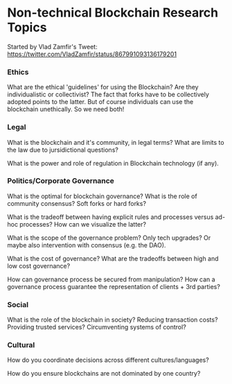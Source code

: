 # Non-technical Blockchain Research Topics

Started by Vlad Zamfir's Tweet: https://twitter.com/VladZamfir/status/867991093136179201

### Ethics
What are the ethical 'guidelines' for using the Blockchain? Are they individualistic or collectivist?
The fact that forks have to be collectively adopted points to the latter. But of course individuals can use the blockchain unethically. So we need both!

### Legal
What is the blockchain and it's community, in legal terms? What are limits to the law due to jursidictional questions?

What is the power and role of regulation in Blockchain technology (if any).

### Politics/Corporate Governance
What is the optimal for blockchain governance? What is the role of community consensus? Soft forks or hard forks?

What is the tradeoff between having explicit rules and processes versus ad-hoc processes? How can we visualize the latter?

What is the scope of the governance problem? Only tech upgrades? Or maybe also intervention with consensus (e.g. the DAO).

What is the cost of governance? What are the tradeoffs between high and low cost governance?

How can governance process be secured from manipulation? How can a governance process guarantee the representation of clients + 3rd parties?

### Social
What is the role of the blockchain in society? Reducing transaction costs? Providing trusted services? Circumventing systems of control?

### Cultural
How do you coordinate decisions across different cultures/languages? 

How do you ensure blockchains are not dominated by one country?
